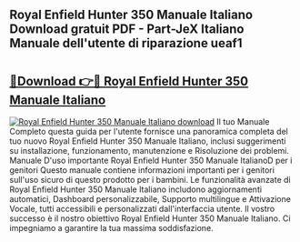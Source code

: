 ## Royal Enfield Hunter 350 Manuale Italiano Download gratuit PDF - Part-JeX Italiano Manuale dell'utente di riparazione ueaf1

# <h2><a href="http://dfg5in.blite.top/?on=Royal+Enfield+Hunter+350+Manuale+Italiano">🔗Download 👉🔴 Royal Enfield Hunter 350 Manuale Italiano</a></h2>

[![Royal Enfield Hunter 350 Manuale Italiano download](https://i.imgur.com/lujVjoI.png)](http://dfg5in.blite.top/?on=Royal+Enfield+Hunter+350+Manuale+Italiano)
Il tuo Manuale Completo questa guida per l'utente fornisce una panoramica completa del tuo nuovo Royal Enfield Hunter 350 Manuale Italiano, inclusi suggerimenti su installazione, funzionamento, manutenzione e Risoluzione dei problemi. Manuale D'uso importante Royal Enfield Hunter 350 Manuale ItalianoD per i genitori Questo manuale contiene informazioni importanti per i genitori sull'uso sicuro di questo prodotto per i bambini. Le funzionalità avanzate di Royal Enfield Hunter 350 Manuale Italiano includono aggiornamenti automatici, Dashboard personalizzabile, Supporto multilingue e Attivazione Vocale, tutti accessibili e personalizzati dall'interfaccia utente. Il vostro successo è il nostro obiettivo Royal Enfield Hunter 350 Manuale Italiano. Ci impegniamo a garantire la tua massima soddisfazione.
